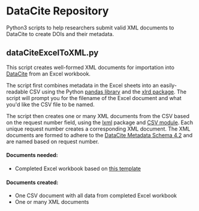 # DataCite Repository

Python3 scripts to help researchers submit valid XML documents to DataCite to create DOIs and their metadata.  

## dataCiteExcelToXML.py
This script creates well-formed XML documents for importation into [DataCite](https://datacite.org/index.html) from an Excel workbook.

The script first combines metadata in the Excel sheets into an easily-readable CSV using the Python [pandas library](https://pandas.pydata.org/pandas-docs/stable/index.html) and the [xlrd package](https://pypi.org/project/xlrd/). The script will prompt you for the filename of the Excel document and what you'd like the CSV file to be named.

The script then creates one or many XML documents from the CSV based on the request number  field, using the [lxml](https://lxml.de/index.html) package and [CSV module](https://docs.python.org/3/library/csv.html#module-csv). Each unique request number creates a corresponding XML document. The XML documents are formed to adhere to the [DataCite Metadata Schema 4.2](https://schema.datacite.org/) and are named based on request number.

#### Documents needed:
* Completed Excel workbook based on [this template]()

#### Documents created:
* One CSV document with all data from completed Excel workbook
* One or many XML documents
